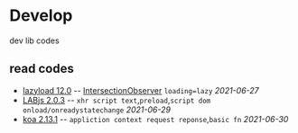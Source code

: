 # Develop
dev lib codes

## read codes

* [lazyload 12.0](https://github.com/verlok/vanilla-lazyload) -- [IntersectionObserver](https://developer.mozilla.org/zh-CN/docs/Web/API/IntersectionObserver) `loading=lazy` *2021-06-27*
* [LABjs 2.0.3](https://github.com/getify/LABjs) -- `xhr script text`,`preload`,`script dom onload/onreadystatechange` *2021-06-29*
* [koa 2.13.1](https://github.com/koajs/koa) -- `appliction context request reponse`,`basic fn` *2021-06-30*
